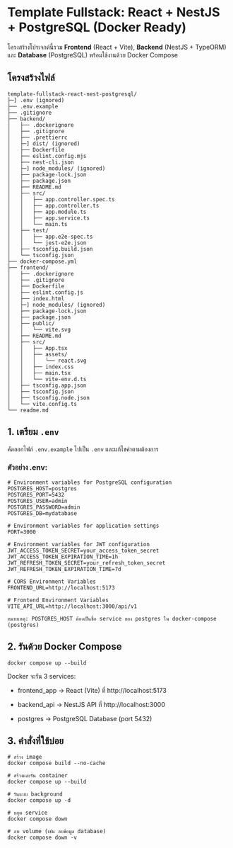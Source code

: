 # Template Fullstack: React + NestJS + PostgreSQL (Docker Ready)

โครงสร้างโปรเจกต์นี้รวม **Frontend** (React + Vite), **Backend** (NestJS + TypeORM) และ **Database** (PostgreSQL) พร้อมใช้งานด้วย Docker Compose

## โครงสร้างไฟล์

```
template-fullstack-react-nest-postgresql/
├─] .env (ignored)
├── .env.example
├── .gitignore
├── backend/
│   ├── .dockerignore
│   ├── .gitignore
│   ├── .prettierrc
│   ├─] dist/ (ignored)
│   ├── Dockerfile
│   ├── eslint.config.mjs
│   ├── nest-cli.json
│   ├─] node_modules/ (ignored)
│   ├── package-lock.json
│   ├── package.json
│   ├── README.md
│   ├── src/
│   │   ├── app.controller.spec.ts
│   │   ├── app.controller.ts
│   │   ├── app.module.ts
│   │   ├── app.service.ts
│   │   └── main.ts
│   ├── test/
│   │   ├── app.e2e-spec.ts
│   │   └── jest-e2e.json
│   ├── tsconfig.build.json
│   └── tsconfig.json
├── docker-compose.yml
├── frontend/
│   ├── .dockerignore
│   ├── .gitignore
│   ├── Dockerfile
│   ├── eslint.config.js
│   ├── index.html
│   ├─] node_modules/ (ignored)
│   ├── package-lock.json
│   ├── package.json
│   ├── public/
│   │   └── vite.svg
│   ├── README.md
│   ├── src/
│   │   ├── App.tsx
│   │   ├── assets/
│   │   │   └── react.svg
│   │   ├── index.css
│   │   ├── main.tsx
│   │   └── vite-env.d.ts
│   ├── tsconfig.app.json
│   ├── tsconfig.json
│   ├── tsconfig.node.json
│   └── vite.config.ts
└── readme.md
```

## 1. เตรียม `.env`

คัดลอกไฟล์ `.env.example` ไปเป็น `.env` และแก้ไขค่าตามต้องการ

### ตัวอย่าง .env:

```
# Environment variables for PostgreSQL configuration
POSTGRES_HOST=postgres
POSTGRES_PORT=5432
POSTGRES_USER=admin
POSTGRES_PASSWORD=admin
POSTGRES_DB=mydatabase

# Environment variables for application settings
PORT=3000

# Environment variables for JWT configuration
JWT_ACCESS_TOKEN_SECRET=your_access_token_secret
JWT_ACCESS_TOKEN_EXPIRATION_TIME=1h
JWT_REFRESH_TOKEN_SECRET=your_refresh_token_secret
JWT_REFRESH_TOKEN_EXPIRATION_TIME=7d

# CORS Environment Variables
FRONTEND_URL=http://localhost:5173

# Frontend Environment Variables
VITE_API_URL=http://localhost:3000/api/v1
```

`หมายเหตุ: POSTGRES_HOST ต้องเป็นชื่อ service ของ postgres ใน docker-compose (postgres)`

## 2. รันด้วย Docker Compose

```
docker compose up --build
```

Docker จะรัน 3 services:

- frontend_app → React (Vite) ที่ http://localhost:5173

- backend_api → NestJS API ที่ http://localhost:3000

- postgres → PostgreSQL Database (port 5432)

## 3. คำสั่งที่ใช้บ่อย

```
# สร้าง image
docker compose build --no-cache

# สร้างและรัน container
docker compose up --build

# รันแบบ background
docker compose up -d

# หยุด service
docker compose down

# ลบ volume (เช่น ลบข้อมูล database)
docker compose down -v
```
